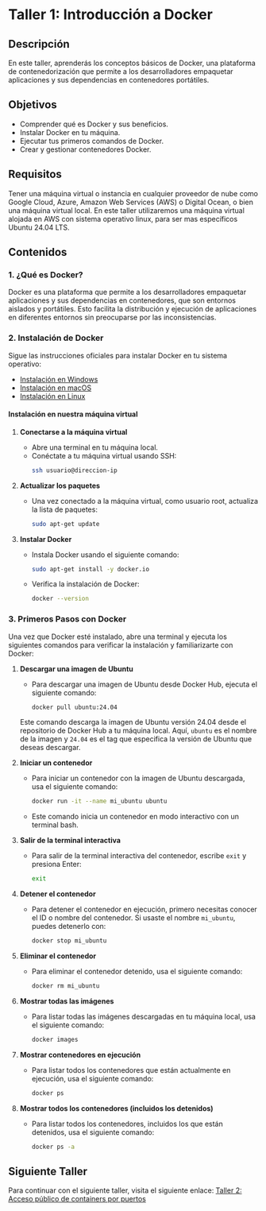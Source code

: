# Taller 1: Introducción a Docker

## Descripción
En este taller, aprenderás los conceptos básicos de Docker, una plataforma de contenedorización que permite a los desarrolladores empaquetar aplicaciones y sus dependencias en contenedores portátiles.

## Objetivos
- Comprender qué es Docker y sus beneficios.
- Instalar Docker en tu máquina.
- Ejecutar tus primeros comandos de Docker.
- Crear y gestionar contenedores Docker.

## Requisitos
Tener una máquina virtual o instancia en cualquier proveedor de nube como Google Cloud, Azure, Amazon Web Services (AWS) o Digital Ocean, o bien una máquina virtual local. En este taller utilizaremos una máquina virtual alojada en AWS con sistema operativo linux, para ser mas específicos Ubuntu 24.04 LTS.

## Contenidos

### 1. ¿Qué es Docker?
Docker es una plataforma que permite a los desarrolladores empaquetar aplicaciones y sus dependencias en contenedores, que son entornos aislados y portátiles. Esto facilita la distribución y ejecución de aplicaciones en diferentes entornos sin preocuparse por las inconsistencias.

### 2. Instalación de Docker

Sigue las instrucciones oficiales para instalar Docker en tu sistema operativo:
- [Instalación en Windows](https://docs.docker.com/docker-for-windows/install/)
- [Instalación en macOS](https://docs.docker.com/docker-for-mac/install/)
- [Instalación en Linux](https://docs.docker.com/engine/install/)

#### Instalación en nuestra máquina virtual

1. **Conectarse a la máquina virtual**
    - Abre una terminal en tu máquina local.
    - Conéctate a tu máquina virtual usando SSH:
      ```sh
      ssh usuario@direccion-ip
      ```

2. **Actualizar los paquetes**
    - Una vez conectado a la máquina virtual, como usuario root, actualiza la lista de paquetes:
      ```sh
      sudo apt-get update
      ```

3. **Instalar Docker**
    - Instala Docker usando el siguiente comando:
      ```sh
      sudo apt-get install -y docker.io
      ```
    - Verifica la instalación de Docker:
      ```sh
      docker --version
      ```


### 3. Primeros Pasos con Docker
Una vez que Docker esté instalado, abre una terminal y ejecuta los siguientes comandos para verificar la instalación y familiarizarte con Docker:

1. **Descargar una imagen de Ubuntu**
    - Para descargar una imagen de Ubuntu desde Docker Hub, ejecuta el siguiente comando:
        ```sh
        docker pull ubuntu:24.04
        ```
    Este comando descarga la imagen de Ubuntu versión 24.04 desde el repositorio de Docker Hub a tu máquina local. Aquí, `ubuntu` es el nombre de la imagen y `24.04` es el tag que especifica la versión de Ubuntu que deseas descargar.

2. **Iniciar un contenedor**
    - Para iniciar un contenedor con la imagen de Ubuntu descargada, usa el siguiente comando:
      ```sh
      docker run -it --name mi_ubuntu ubuntu
      ```
    - Este comando inicia un contenedor en modo interactivo con un terminal bash.

3. **Salir de la terminal interactiva**
    - Para salir de la terminal interactiva del contenedor, escribe `exit` y presiona Enter:
      ```sh
      exit
      ```

4. **Detener el contenedor**
    - Para detener el contenedor en ejecución, primero necesitas conocer el ID o nombre del contenedor. Si usaste el nombre `mi_ubuntu`, puedes detenerlo con:
      ```sh
      docker stop mi_ubuntu
      ```

5. **Eliminar el contenedor**
    - Para eliminar el contenedor detenido, usa el siguiente comando:
      ```sh
      docker rm mi_ubuntu
      ```

6. **Mostrar todas las imágenes**
    - Para listar todas las imágenes descargadas en tu máquina local, usa el siguiente comando:
        ```sh
        docker images
        ```

7. **Mostrar contenedores en ejecución**
    - Para listar todos los contenedores que están actualmente en ejecución, usa el siguiente comando:
        ```sh
        docker ps
        ```

8. **Mostrar todos los contenedores (incluidos los detenidos)**
    - Para listar todos los contenedores, incluidos los que están detenidos, usa el siguiente comando:
        ```sh
        docker ps -a
        ```
## Siguiente Taller
Para continuar con el siguiente taller, visita el siguiente enlace: [Taller 2: Acceso público de containers por puertos](./taller2.md)